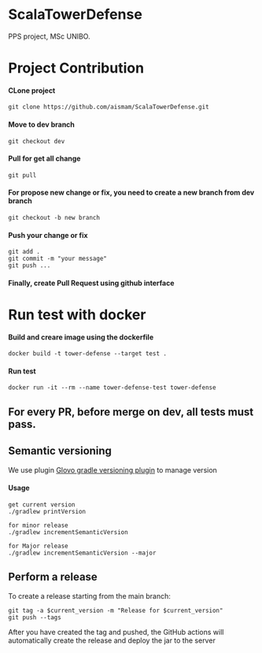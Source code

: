 # ScalaTowerDefense
PPS project, MSc UNIBO.

# Project Contribution

#### CLone project
```
git clone https://github.com/aismam/ScalaTowerDefense.git
```

#### Move to dev branch
```
git checkout dev
```

#### Pull for get all change
```
git pull
```
#### For propose new change or fix, you need to create a new branch from dev branch 
```
git checkout -b new branch
```

#### Push your change or fix
```
git add .
git commit -m "your message"
git push ...
```

#### Finally, create Pull Request using github interface

# Run test with docker
#### Build and creare image using the dockerfile
```
docker build -t tower-defense --target test .
```

#### Run test
```
docker run -it --rm --name tower-defense-test tower-defense
```

## For every PR, before merge on dev, all tests must pass.

## Semantic versioning
We use plugin [Glovo gradle versioning plugin](https://github.com/Glovo/gradle-versioning-plugin) to manage version
#### Usage
```
get current version
./gradlew printVersion

for minor release
./gradlew incrementSemanticVersion

for Major release 
./gradlew incrementSemanticVersion --major
```

## Perform a release
To create a release starting from the main branch:

```
git tag -a $current_version -m "Release for $current_version"
git push --tags
```
After you have created the tag and pushed, the GitHub actions will automatically create the release and deploy the jar to the server